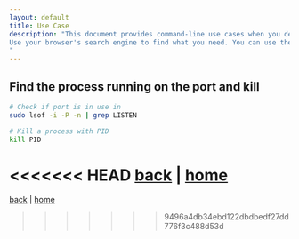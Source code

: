 ```yaml
---
layout: default
title: Use Case
description: "This document provides command-line use cases when you develop, code, DevOps, ... on a Linux environment.<br/>
Use your browser's search engine to find what you need. You can use the keyboard shortcut Ctrl + F.
"
---
```


## Find the process running on the port and kill

```bash
# Check if port is in use in
sudo lsof -i -P -n | grep LISTEN

# Kill a process with PID
kill PID
```

<<<<<<< HEAD
[back](./) | [home](/)
=======
[back](../../) | [home](/)
>>>>>>> 9496a4db34ebd122dbdbedf27dd776f3c488d53d
